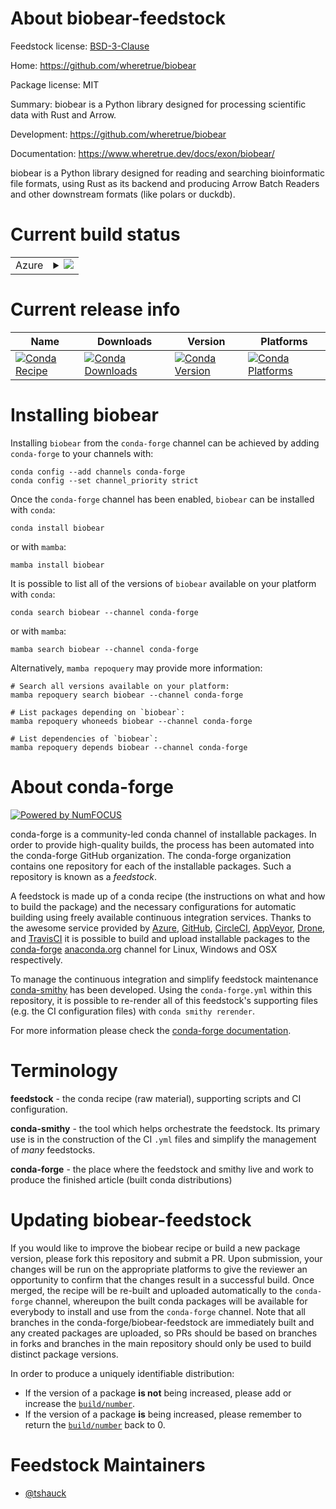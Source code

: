 About biobear-feedstock
=======================

Feedstock license: [BSD-3-Clause](https://github.com/conda-forge/biobear-feedstock/blob/main/LICENSE.txt)

Home: https://github.com/wheretrue/biobear

Package license: MIT

Summary: biobear is a Python library designed for processing scientific data with Rust and Arrow.

Development: https://github.com/wheretrue/biobear

Documentation: https://www.wheretrue.dev/docs/exon/biobear/

biobear is a Python library designed for reading and searching bioinformatic file formats, using Rust as its backend and producing Arrow Batch Readers and other downstream formats (like polars or duckdb).

Current build status
====================


<table>
    
  <tr>
    <td>Azure</td>
    <td>
      <details>
        <summary>
          <a href="https://dev.azure.com/conda-forge/feedstock-builds/_build/latest?definitionId=19847&branchName=main">
            <img src="https://dev.azure.com/conda-forge/feedstock-builds/_apis/build/status/biobear-feedstock?branchName=main">
          </a>
        </summary>
        <table>
          <thead><tr><th>Variant</th><th>Status</th></tr></thead>
          <tbody><tr>
              <td>linux_64_python3.10.____cpython</td>
              <td>
                <a href="https://dev.azure.com/conda-forge/feedstock-builds/_build/latest?definitionId=19847&branchName=main">
                  <img src="https://dev.azure.com/conda-forge/feedstock-builds/_apis/build/status/biobear-feedstock?branchName=main&jobName=linux&configuration=linux%20linux_64_python3.10.____cpython" alt="variant">
                </a>
              </td>
            </tr><tr>
              <td>linux_64_python3.11.____cpython</td>
              <td>
                <a href="https://dev.azure.com/conda-forge/feedstock-builds/_build/latest?definitionId=19847&branchName=main">
                  <img src="https://dev.azure.com/conda-forge/feedstock-builds/_apis/build/status/biobear-feedstock?branchName=main&jobName=linux&configuration=linux%20linux_64_python3.11.____cpython" alt="variant">
                </a>
              </td>
            </tr><tr>
              <td>linux_64_python3.12.____cpython</td>
              <td>
                <a href="https://dev.azure.com/conda-forge/feedstock-builds/_build/latest?definitionId=19847&branchName=main">
                  <img src="https://dev.azure.com/conda-forge/feedstock-builds/_apis/build/status/biobear-feedstock?branchName=main&jobName=linux&configuration=linux%20linux_64_python3.12.____cpython" alt="variant">
                </a>
              </td>
            </tr><tr>
              <td>linux_64_python3.13.____cp313</td>
              <td>
                <a href="https://dev.azure.com/conda-forge/feedstock-builds/_build/latest?definitionId=19847&branchName=main">
                  <img src="https://dev.azure.com/conda-forge/feedstock-builds/_apis/build/status/biobear-feedstock?branchName=main&jobName=linux&configuration=linux%20linux_64_python3.13.____cp313" alt="variant">
                </a>
              </td>
            </tr><tr>
              <td>linux_64_python3.9.____cpython</td>
              <td>
                <a href="https://dev.azure.com/conda-forge/feedstock-builds/_build/latest?definitionId=19847&branchName=main">
                  <img src="https://dev.azure.com/conda-forge/feedstock-builds/_apis/build/status/biobear-feedstock?branchName=main&jobName=linux&configuration=linux%20linux_64_python3.9.____cpython" alt="variant">
                </a>
              </td>
            </tr><tr>
              <td>osx_64_python3.10.____cpython</td>
              <td>
                <a href="https://dev.azure.com/conda-forge/feedstock-builds/_build/latest?definitionId=19847&branchName=main">
                  <img src="https://dev.azure.com/conda-forge/feedstock-builds/_apis/build/status/biobear-feedstock?branchName=main&jobName=osx&configuration=osx%20osx_64_python3.10.____cpython" alt="variant">
                </a>
              </td>
            </tr><tr>
              <td>osx_64_python3.11.____cpython</td>
              <td>
                <a href="https://dev.azure.com/conda-forge/feedstock-builds/_build/latest?definitionId=19847&branchName=main">
                  <img src="https://dev.azure.com/conda-forge/feedstock-builds/_apis/build/status/biobear-feedstock?branchName=main&jobName=osx&configuration=osx%20osx_64_python3.11.____cpython" alt="variant">
                </a>
              </td>
            </tr><tr>
              <td>osx_64_python3.12.____cpython</td>
              <td>
                <a href="https://dev.azure.com/conda-forge/feedstock-builds/_build/latest?definitionId=19847&branchName=main">
                  <img src="https://dev.azure.com/conda-forge/feedstock-builds/_apis/build/status/biobear-feedstock?branchName=main&jobName=osx&configuration=osx%20osx_64_python3.12.____cpython" alt="variant">
                </a>
              </td>
            </tr><tr>
              <td>osx_64_python3.13.____cp313</td>
              <td>
                <a href="https://dev.azure.com/conda-forge/feedstock-builds/_build/latest?definitionId=19847&branchName=main">
                  <img src="https://dev.azure.com/conda-forge/feedstock-builds/_apis/build/status/biobear-feedstock?branchName=main&jobName=osx&configuration=osx%20osx_64_python3.13.____cp313" alt="variant">
                </a>
              </td>
            </tr><tr>
              <td>osx_64_python3.9.____cpython</td>
              <td>
                <a href="https://dev.azure.com/conda-forge/feedstock-builds/_build/latest?definitionId=19847&branchName=main">
                  <img src="https://dev.azure.com/conda-forge/feedstock-builds/_apis/build/status/biobear-feedstock?branchName=main&jobName=osx&configuration=osx%20osx_64_python3.9.____cpython" alt="variant">
                </a>
              </td>
            </tr><tr>
              <td>win_64_python3.10.____cpython</td>
              <td>
                <a href="https://dev.azure.com/conda-forge/feedstock-builds/_build/latest?definitionId=19847&branchName=main">
                  <img src="https://dev.azure.com/conda-forge/feedstock-builds/_apis/build/status/biobear-feedstock?branchName=main&jobName=win&configuration=win%20win_64_python3.10.____cpython" alt="variant">
                </a>
              </td>
            </tr><tr>
              <td>win_64_python3.11.____cpython</td>
              <td>
                <a href="https://dev.azure.com/conda-forge/feedstock-builds/_build/latest?definitionId=19847&branchName=main">
                  <img src="https://dev.azure.com/conda-forge/feedstock-builds/_apis/build/status/biobear-feedstock?branchName=main&jobName=win&configuration=win%20win_64_python3.11.____cpython" alt="variant">
                </a>
              </td>
            </tr><tr>
              <td>win_64_python3.12.____cpython</td>
              <td>
                <a href="https://dev.azure.com/conda-forge/feedstock-builds/_build/latest?definitionId=19847&branchName=main">
                  <img src="https://dev.azure.com/conda-forge/feedstock-builds/_apis/build/status/biobear-feedstock?branchName=main&jobName=win&configuration=win%20win_64_python3.12.____cpython" alt="variant">
                </a>
              </td>
            </tr><tr>
              <td>win_64_python3.13.____cp313</td>
              <td>
                <a href="https://dev.azure.com/conda-forge/feedstock-builds/_build/latest?definitionId=19847&branchName=main">
                  <img src="https://dev.azure.com/conda-forge/feedstock-builds/_apis/build/status/biobear-feedstock?branchName=main&jobName=win&configuration=win%20win_64_python3.13.____cp313" alt="variant">
                </a>
              </td>
            </tr><tr>
              <td>win_64_python3.9.____cpython</td>
              <td>
                <a href="https://dev.azure.com/conda-forge/feedstock-builds/_build/latest?definitionId=19847&branchName=main">
                  <img src="https://dev.azure.com/conda-forge/feedstock-builds/_apis/build/status/biobear-feedstock?branchName=main&jobName=win&configuration=win%20win_64_python3.9.____cpython" alt="variant">
                </a>
              </td>
            </tr>
          </tbody>
        </table>
      </details>
    </td>
  </tr>
</table>

Current release info
====================

| Name | Downloads | Version | Platforms |
| --- | --- | --- | --- |
| [![Conda Recipe](https://img.shields.io/badge/recipe-biobear-green.svg)](https://anaconda.org/conda-forge/biobear) | [![Conda Downloads](https://img.shields.io/conda/dn/conda-forge/biobear.svg)](https://anaconda.org/conda-forge/biobear) | [![Conda Version](https://img.shields.io/conda/vn/conda-forge/biobear.svg)](https://anaconda.org/conda-forge/biobear) | [![Conda Platforms](https://img.shields.io/conda/pn/conda-forge/biobear.svg)](https://anaconda.org/conda-forge/biobear) |

Installing biobear
==================

Installing `biobear` from the `conda-forge` channel can be achieved by adding `conda-forge` to your channels with:

```
conda config --add channels conda-forge
conda config --set channel_priority strict
```

Once the `conda-forge` channel has been enabled, `biobear` can be installed with `conda`:

```
conda install biobear
```

or with `mamba`:

```
mamba install biobear
```

It is possible to list all of the versions of `biobear` available on your platform with `conda`:

```
conda search biobear --channel conda-forge
```

or with `mamba`:

```
mamba search biobear --channel conda-forge
```

Alternatively, `mamba repoquery` may provide more information:

```
# Search all versions available on your platform:
mamba repoquery search biobear --channel conda-forge

# List packages depending on `biobear`:
mamba repoquery whoneeds biobear --channel conda-forge

# List dependencies of `biobear`:
mamba repoquery depends biobear --channel conda-forge
```


About conda-forge
=================

[![Powered by
NumFOCUS](https://img.shields.io/badge/powered%20by-NumFOCUS-orange.svg?style=flat&colorA=E1523D&colorB=007D8A)](https://numfocus.org)

conda-forge is a community-led conda channel of installable packages.
In order to provide high-quality builds, the process has been automated into the
conda-forge GitHub organization. The conda-forge organization contains one repository
for each of the installable packages. Such a repository is known as a *feedstock*.

A feedstock is made up of a conda recipe (the instructions on what and how to build
the package) and the necessary configurations for automatic building using freely
available continuous integration services. Thanks to the awesome service provided by
[Azure](https://azure.microsoft.com/en-us/services/devops/), [GitHub](https://github.com/),
[CircleCI](https://circleci.com/), [AppVeyor](https://www.appveyor.com/),
[Drone](https://cloud.drone.io/welcome), and [TravisCI](https://travis-ci.com/)
it is possible to build and upload installable packages to the
[conda-forge](https://anaconda.org/conda-forge) [anaconda.org](https://anaconda.org/)
channel for Linux, Windows and OSX respectively.

To manage the continuous integration and simplify feedstock maintenance
[conda-smithy](https://github.com/conda-forge/conda-smithy) has been developed.
Using the ``conda-forge.yml`` within this repository, it is possible to re-render all of
this feedstock's supporting files (e.g. the CI configuration files) with ``conda smithy rerender``.

For more information please check the [conda-forge documentation](https://conda-forge.org/docs/).

Terminology
===========

**feedstock** - the conda recipe (raw material), supporting scripts and CI configuration.

**conda-smithy** - the tool which helps orchestrate the feedstock.
                   Its primary use is in the construction of the CI ``.yml`` files
                   and simplify the management of *many* feedstocks.

**conda-forge** - the place where the feedstock and smithy live and work to
                  produce the finished article (built conda distributions)


Updating biobear-feedstock
==========================

If you would like to improve the biobear recipe or build a new
package version, please fork this repository and submit a PR. Upon submission,
your changes will be run on the appropriate platforms to give the reviewer an
opportunity to confirm that the changes result in a successful build. Once
merged, the recipe will be re-built and uploaded automatically to the
`conda-forge` channel, whereupon the built conda packages will be available for
everybody to install and use from the `conda-forge` channel.
Note that all branches in the conda-forge/biobear-feedstock are
immediately built and any created packages are uploaded, so PRs should be based
on branches in forks and branches in the main repository should only be used to
build distinct package versions.

In order to produce a uniquely identifiable distribution:
 * If the version of a package **is not** being increased, please add or increase
   the [``build/number``](https://docs.conda.io/projects/conda-build/en/latest/resources/define-metadata.html#build-number-and-string).
 * If the version of a package **is** being increased, please remember to return
   the [``build/number``](https://docs.conda.io/projects/conda-build/en/latest/resources/define-metadata.html#build-number-and-string)
   back to 0.

Feedstock Maintainers
=====================

* [@tshauck](https://github.com/tshauck/)


